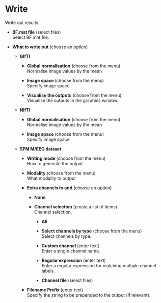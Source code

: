 # Write  
Write out results

* **BF.mat file** (select files)  
Select BF.mat file.

* **What to write out** (choose an option)  

    * **GIfTI**   

        * **Global normalisation** (choose from the menu)  
        Normalise image values by the mean

        * **Image space** (choose from the menu)  
        Specify image space

        * **Visualise the outputs** (choose from the menu)  
        Visualise the outputs in the graphics window.

    * **NIfTI**   

        * **Global normalisation** (choose from the menu)  
        Normalise image values by the mean

        * **Image space** (choose from the menu)  
        Specify image space

    * **SPM M/EEG dataset**   

        * **Writing mode** (choose from the menu)  
        How to generate the output

        * **Modality** (choose from the menu)  
        What modality to output

        * **Extra channels to add** (choose an option)  

            * **None**   

            * **Channel selection** (create a list of items)  
            Channel selection.

                * **All**   

                * **Select channels by type** (choose from the menu)  
                Select channels by type.

                * **Custom channel** (enter text)  
                Enter a single channel name.

                * **Regular expression** (enter text)  
                Enter a regular expression for matching multiple channel labels.

                * **Channel file** (select files)  

        * **Filename Prefix** (enter text)  
        Specify the string to be prepended to the output (if relevant).

